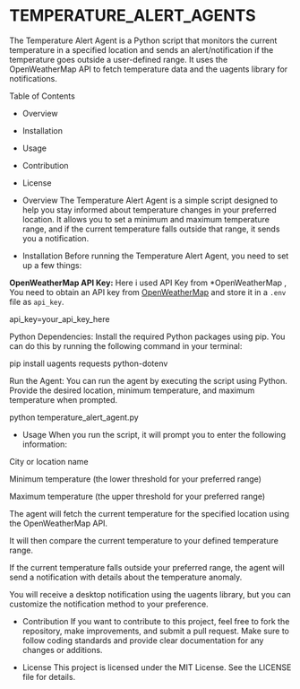 # TEMPERATURE_ALERT_AGENTS 
The Temperature Alert Agent is a Python script that monitors the current temperature in a specified location and sends an alert/notification if the temperature goes outside a user-defined range. It uses the OpenWeatherMap API to fetch temperature data and the uagents library for notifications.
 
Table of Contents
- Overview
- Installation
- Usage
- Contribution
- License

- Overview
The Temperature Alert Agent is a simple script designed to help you stay informed about temperature changes in your preferred location. It allows you to set a minimum and maximum temperature range, and if the current temperature falls outside that range, it sends you a notification.

- Installation
 Before running the Temperature Alert Agent, you need to set up a few things:

 **OpenWeatherMap API Key:** Here i used API Key from *OpenWeatherMap , You need to obtain an API key from [OpenWeatherMap](https://openweathermap.org/) and store it in a `.env` file as `api_key`. 

api_key=your_api_key_here

Python Dependencies: Install the required Python packages using pip. You can do this by running the following command in your terminal:

pip install uagents requests python-dotenv

Run the Agent: You can run the agent by executing the script using Python. Provide the desired location, minimum temperature, and maximum temperature when prompted.

python temperature_alert_agent.py

- Usage
 When you run the script, it will prompt you to enter the following information:

City or location name

Minimum temperature (the lower threshold for your preferred range)

Maximum temperature (the upper threshold for your preferred range)

The agent will fetch the current temperature for the specified location using the OpenWeatherMap API.

It will then compare the current temperature to your defined temperature range.

If the current temperature falls outside your preferred range, the agent will send a notification with details about the temperature anomaly.

You will receive a desktop notification using the uagents library, but you can customize the notification method to your preference.

- Contribution
  If you want to contribute to this project, feel free to fork the repository, make improvements, and submit a pull request. Make sure to follow coding standards and provide clear documentation for any changes or additions.

- License
  This project is licensed under the MIT License. See the LICENSE file for details.
